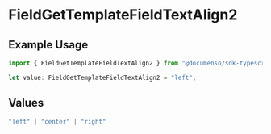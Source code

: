 # FieldGetTemplateFieldTextAlign2

## Example Usage

```typescript
import { FieldGetTemplateFieldTextAlign2 } from "@documenso/sdk-typescript/models/operations";

let value: FieldGetTemplateFieldTextAlign2 = "left";
```

## Values

```typescript
"left" | "center" | "right"
```